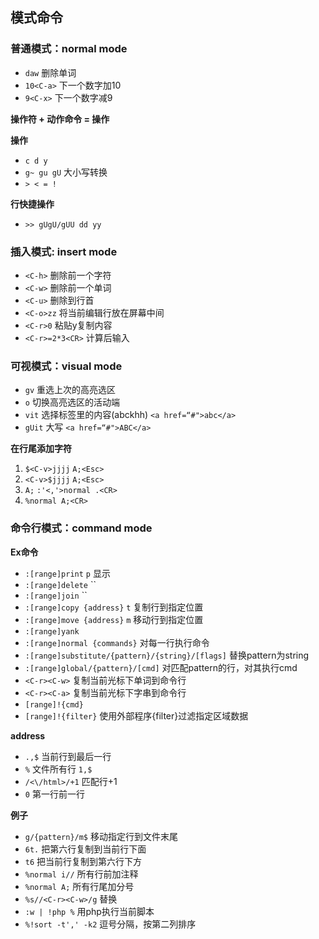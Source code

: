 ## 模式命令

### 普通模式：normal mode

- `daw` 删除单词
- `10<C-a>` 下一个数字加10
- `9<C-x>` 下一个数字减9

**操作符 + 动作命令 = 操作**

**操作**

- `c d y`
- `g~ gu gU` 大小写转换
- `> < = !`

**行快捷操作**

- `>> gUgU/gUU dd yy`

### 插入模式: insert mode

- `<C-h>` 删除前一个字符
- `<C-w>` 删除前一个单词
- `<C-u>` 删除到行首
- `<C-o>zz` 将当前编辑行放在屏幕中间
- `<C-r>0` 粘贴y复制内容
- `<C-r>=2*3<CR>` 计算后输入

### 可视模式：visual mode

- `gv` 重选上次的高亮选区
- `o` 切换高亮选区的活动端
- `vit` 选择标签里的内容(abckhh) `<a href=“#">abc</a>`
- `gUit` 大写 `<a href=“#">ABC</a>`

**在行尾添加字符**

1. `$<C-v>jjjj` `A;<Esc>`
2. `<C-v>$jjjj` `A;<Esc>`
3. `A;` `:'<,'>normal .<CR>`
4. `%normal A;<CR>`

### 命令行模式：command mode

**Ex命令**

- `:[range]print` `p` 显示
- `:[range]delete` ``
- `:[range]join` ``
- `:[range]copy {address}` `t` 复制行到指定位置
- `:[range]move {address}` `m` 移动行到指定位置
- `:[range]yank` 
- `:[range]normal {commands}` 对每一行执行命令
- `:[range]substitute/{pattern}/{string}/[flags]` 替换pattern为string
- `:[range]global/{pattern}/[cmd]` 对匹配pattern的行，对其执行cmd
- `<C-r><C-w>` 复制当前光标下单词到命令行
- `<C-r><C-a>` 复制当前光标下字串到命令行
- `[range]!{cmd}`
- `[range]!{filter}` 使用外部程序{filter}过滤指定区域数据

**address**

- `.,$` 当前行到最后一行
- `%` 文件所有行 `1,$`
- `/<\/html>/+1` 匹配行+1
- `0` 第一行前一行

**例子**

- `g/{pattern}/m$` 移动指定行到文件末尾
- `6t.` 把第六行复制到当前行下面
- `t6` 把当前行复制到第六行下方
- `%normal i//` 所有行前加注释
- `%normal A;` 所有行尾加分号
- `%s//<C-r><C-w>/g` 替换
- `:w | !php %` 用php执行当前脚本
- `%!sort -t',' -k2` 逗号分隔，按第二列排序


